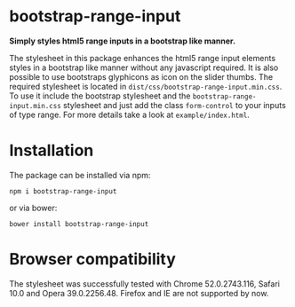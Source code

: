 # bootstrap-range-input
**Simply styles html5 range inputs in a bootstrap like manner.**

The stylesheet in this package enhances the html5 range input elements styles in a bootstrap like manner without any javascript required. It is also possible to use bootstraps glyphicons as icon on the slider thumbs.
The required stylesheet is located in `dist/css/bootstrap-range-input.min.css`. To use it include the bootstrap stylesheet and the `bootstrap-range-input.min.css` stylesheet and just add the class `form-control` to your inputs of type range. For more details take a look at `example/index.html`.

# Installation

The package can be installed via npm:

```
npm i bootstrap-range-input
```

or via bower:

```
bower install bootstrap-range-input
```

# Browser compatibility

The stylesheet was successfully tested with Chrome 52.0.2743.116, Safari 10.0 and Opera 39.0.2256.48. Firefox and IE are not supported by now.
